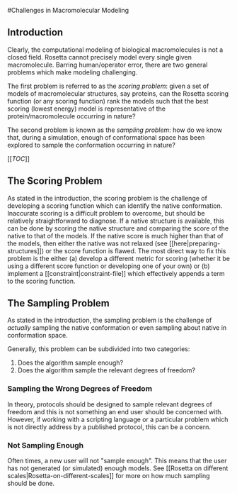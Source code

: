#Challenges in Macromolecular Modeling

## Introduction
Clearly, the computational modeling of biological macromolecules is not a closed field.
Rosetta cannot precisely model every single given macromolecule.
Barring human/operator error, there are two general problems which make modeling challenging.

The first problem is referred to as the *scoring problem*: given a set of models of macromolecular structures, say proteins, can the Rosetta scoring function (or any scoring function) rank the models such that the best scoring (lowest energy) model is representative of the protein/macromolecule occurring in nature?

The second problem is known as the *sampling problem*: how do we know that, during a simulation, enough of conformational space has been explored to sample the conformation occurring in nature?

[[_TOC_]]

## The Scoring Problem
As stated in the introduction, the scoring problem is the challenge of developing a scoring function which can identify the native conformation.
Inaccurate scoring is a difficult problem to overcome, but should be relatively straightforward to diagnose.
If a native structure is available, this can be done by scoring the native structure and comparing the score of the native to that of the models.
If the native score is much higher than that of the models, then either the native was not relaxed (see [[here|preparing-structures]]) or the score function is flawed.
The most direct way to fix this problem is the either (a) develop a different metric for scoring (whether it be using a different score function or developing one of your own) or (b) implement a [[constraint|constraint-file]] which effectively appends a term to the scoring function.

## The Sampling Problem
As stated in the introduction, the sampling problem is the challenge of _actually_ sampling the native conformation or even sampling about native in conformation space.

Generally, this problem can be subdivided into two categories:
1. Does the algorithm sample enough?
2. Does the algorithm sample the relevant degrees of freedom?

### Sampling the Wrong Degrees of Freedom
In theory, protocols should be designed to sample relevant degrees of freedom and this is not something an end user should be concerned with.
However, if working with a scripting language or a particular problem which is not directly address by a published protocol, this can be a concern.

### Not Sampling Enough
Often times, a new user will not "sample enough". 
This means that the user has not generated (or simulated) enough models.
See [[Rosetta on different scales|Rosetta-on-different-scales]] for more on how much sampling should be done.


